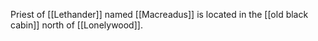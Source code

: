 Priest of [[Lethander]] named [[Macreadus]] is located in the [[old black cabin]] north of [[Lonelywood]].
